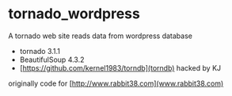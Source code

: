 tornado_wordpress
=================

A tornado web site reads data from wordpress database

  * tornado 3.1.1
  * BeautifulSoup 4.3.2
  * [https://github.com/kernel1983/torndb](torndb) hacked by KJ

originally code for [http://www.rabbit38.com](www.rabbit38.com)

